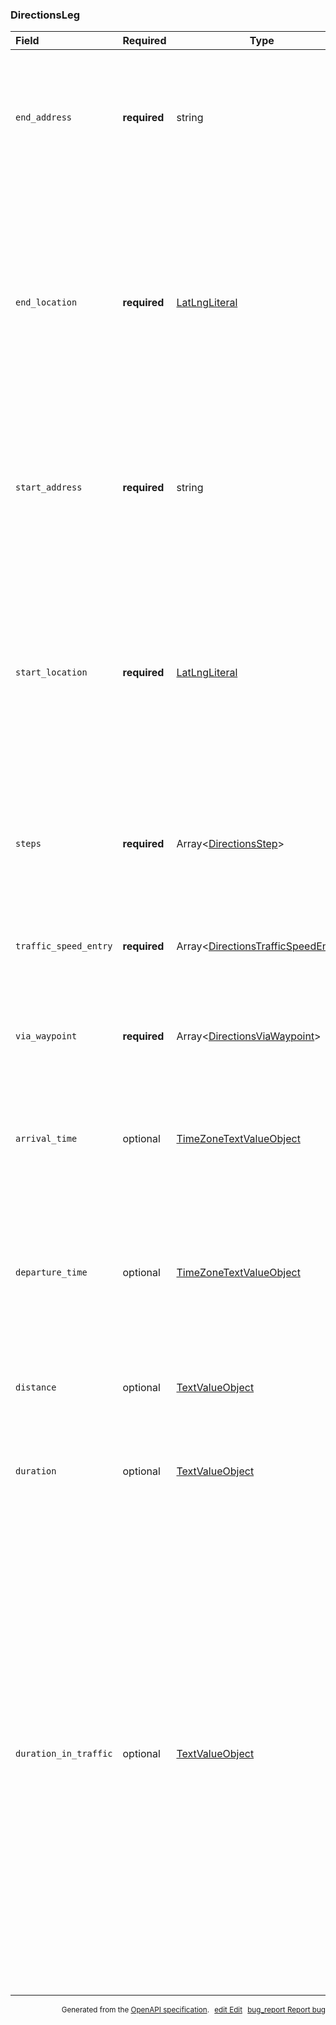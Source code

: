 <!--- This is a generated file, do not edit! -->
<!--- [START maps_http_schema_directionsleg] -->
<h3 class="schema-object" id="DirectionsLeg">DirectionsLeg</h3>

| Field                 | Required     | Type                                                                                                   | Description                                                                                                                                                                                                                                                                                                                                                                                                                                                                                                                                                                                                                                                                                                                                                                                                                                                                                                                                                   |
| :-------------------- | ------------ | ------------------------------------------------------------------------------------------------------ | ------------------------------------------------------------------------------------------------------------------------------------------------------------------------------------------------------------------------------------------------------------------------------------------------------------------------------------------------------------------------------------------------------------------------------------------------------------------------------------------------------------------------------------------------------------------------------------------------------------------------------------------------------------------------------------------------------------------------------------------------------------------------------------------------------------------------------------------------------------------------------------------------------------------------------------------------------------- |
| `end_address`         | **required** | string                                                                                                 | <div class="nonref-property-description"><p>Contains the human-readable address (typically a street address) from reverse geocoding the <code>end_location</code> of this leg. This content is meant to be read as-is. Do not programmatically parse the formatted address.</p></div>                                                                                                                                                                                                                                                                                                                                                                                                                                                                                                                                                                                                                                                                         |
| `end_location`        | **required** | [LatLngLiteral](#LatLngLiteral "LatLngLiteral")                                                        | <div class="ref-property-description"><p>The latitude/longitude coordinates of the given destination of this leg. Because the Directions API calculates directions between locations by using the nearest transportation option (usually a road) at the start and end points, <code>end_location</code> may be different than the provided destination of this leg if, for example, a road is not near the destination.</p><p>See <a href="#LatLngLiteral">LatLngLiteral</a> for more information.</div>                                                                                                                                                                                                                                                                                                                                                                                                                                                      |
| `start_address`       | **required** | string                                                                                                 | <div class="nonref-property-description"><p>Contains the human-readable address (typically a street address) resulting from reverse geocoding the <code>start_location</code> of this leg. This content is meant to be read as-is. Do not programmatically parse the formatted address.</p></div>                                                                                                                                                                                                                                                                                                                                                                                                                                                                                                                                                                                                                                                             |
| `start_location`      | **required** | [LatLngLiteral](#LatLngLiteral "LatLngLiteral")                                                        | <div class="ref-property-description"><p>The latitude/longitude coordinates of the origin of this leg. Because the Directions API calculates directions between locations by using the nearest transportation option (usually a road) at the start and end points, <code>start_location</code> may be different than the provided origin of this leg if, for example, a road is not near the origin.</p><p>See <a href="#LatLngLiteral">LatLngLiteral</a> for more information.</div>                                                                                                                                                                                                                                                                                                                                                                                                                                                                         |
| `steps`               | **required** | Array&lt;[DirectionsStep](#DirectionsStep "DirectionsStep")&gt;                                        | <div class="ref-property-description"><p>An array of steps denoting information about each separate step of the leg of the journey.</p><p>See <a href="#DirectionsStep">DirectionsStep</a> for more information.</div>                                                                                                                                                                                                                                                                                                                                                                                                                                                                                                                                                                                                                                                                                                                                        |
| `traffic_speed_entry` | **required** | Array&lt;[DirectionsTrafficSpeedEntry](#DirectionsTrafficSpeedEntry "DirectionsTrafficSpeedEntry")&gt; | <div class="ref-property-description"><p>Information about traffic speed along the leg.</p><p>See <a href="#DirectionsTrafficSpeedEntry">DirectionsTrafficSpeedEntry</a> for more information.</div>                                                                                                                                                                                                                                                                                                                                                                                                                                                                                                                                                                                                                                                                                                                                                          |
| `via_waypoint`        | **required** | Array&lt;[DirectionsViaWaypoint](#DirectionsViaWaypoint "DirectionsViaWaypoint")&gt;                   | <div class="ref-property-description"><p>The locations of via waypoints along this leg.</p><p>See <a href="#DirectionsViaWaypoint">DirectionsViaWaypoint</a> for more information.</div>                                                                                                                                                                                                                                                                                                                                                                                                                                                                                                                                                                                                                                                                                                                                                                      |
| `arrival_time`        | optional     | [TimeZoneTextValueObject](#TimeZoneTextValueObject "TimeZoneTextValueObject")                          | <div class="ref-property-description"><p>Contains the estimated time of arrival for this leg. This property is only returned for transit directions.</p><p>See <a href="#TimeZoneTextValueObject">TimeZoneTextValueObject</a> for more information.</div>                                                                                                                                                                                                                                                                                                                                                                                                                                                                                                                                                                                                                                                                                                     |
| `departure_time`      | optional     | [TimeZoneTextValueObject](#TimeZoneTextValueObject "TimeZoneTextValueObject")                          | <div class="ref-property-description"><p>Contains the estimated time of departure for this leg, specified as a Time object. The <code>departure_time</code> is only available for transit directions.</p><p>See <a href="#TimeZoneTextValueObject">TimeZoneTextValueObject</a> for more information.</div>                                                                                                                                                                                                                                                                                                                                                                                                                                                                                                                                                                                                                                                    |
| `distance`            | optional     | [TextValueObject](#TextValueObject "TextValueObject")                                                  | <div class="ref-property-description"><p>The total distance covered by this leg.</p><p>See <a href="#TextValueObject">TextValueObject</a> for more information.</div>                                                                                                                                                                                                                                                                                                                                                                                                                                                                                                                                                                                                                                                                                                                                                                                         |
| `duration`            | optional     | [TextValueObject](#TextValueObject "TextValueObject")                                                  | <div class="ref-property-description"><p>The total duration of this leg.</p><p>See <a href="#TextValueObject">TextValueObject</a> for more information.</div>                                                                                                                                                                                                                                                                                                                                                                                                                                                                                                                                                                                                                                                                                                                                                                                                 |
| `duration_in_traffic` | optional     | [TextValueObject](#TextValueObject "TextValueObject")                                                  | <div class="ref-property-description"><p>Indicates the total duration of this leg. This value is an estimate of the time in traffic based on current and historical traffic conditions. See the <code>traffic_model</code> request parameter for the options you can use to request that the returned value is optimistic, pessimistic, or a best-guess estimate. The duration in traffic is returned only if all of the following are true:</p><ul><li>The request does not include stopover waypoints. If the request includes waypoints, they must be prefixed with <code>via:</code> to avoid stopovers.</li><li>The request is specifically for driving directions—the mode parameter is set to <code>driving</code>.</li><li>The request includes a <code>departure_time</code> parameter.</li><li>Traffic conditions are available for the requested route.</li></ul><p>See <a href="#TextValueObject">TextValueObject</a> for more information.</div> |

<p style="text-align: right; font-size: smaller;">Generated from the <a class="gc-analytics-event" data-category="GMP" data-label="openapi-github" href="https://github.com/googlemaps/openapi-specification" title="Google Maps Platform OpenAPI Specification" class="external">OpenAPI specification</a>.
<a class="gc-analytics-event" data-category="GMP" data-label="openapi-github-maps-http-schema-directionsleg" data-action="edit" style="margin-left: 5px;" href="https://github.com/googlemaps/openapi-specification/blob/main/specification/schemas/DirectionsLeg.yml" title="Edit on GitHub"><span class="material-icons">edit</span> Edit</a>
<a class="gc-analytics-event" data-category="GMP" data-label="openapi-github-maps-http-schema-directionsleg" data-action="bug" style="margin-left: 5px;" href="https://github.com/googlemaps/openapi-specification/issues/new?assignees=&labels=type%3A+bug%2C+triage+me&template=bug_report.md&title=[schemas] Bug - DirectionsLeg" title="File bug for schemas on GitHub"><span class="material-icons">bug_report</span> Report bug</a>
</p>

<!--- [END maps_http_schema_directionsleg] -->
